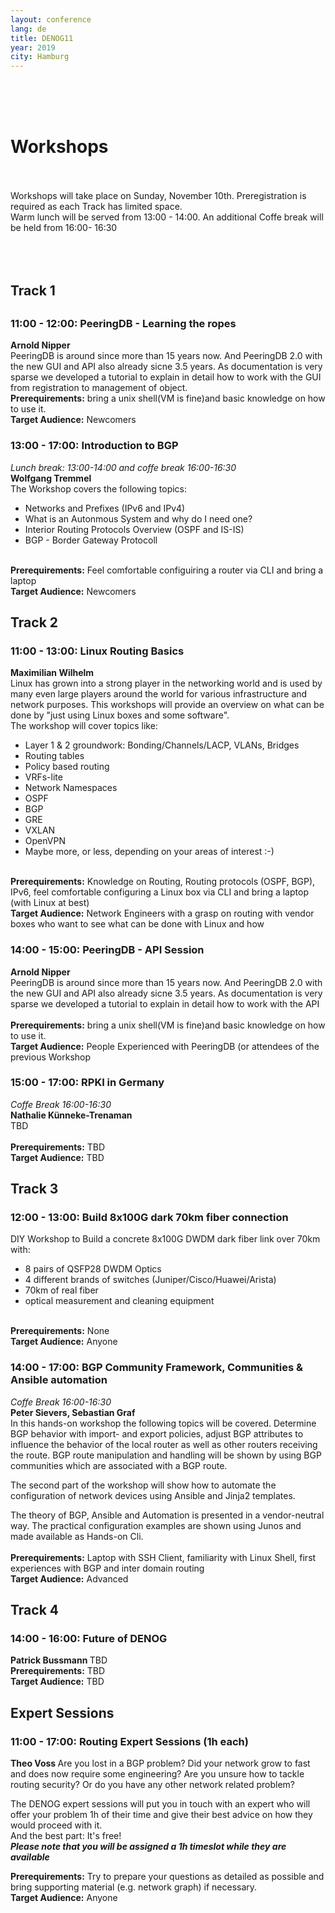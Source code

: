 ```yaml
---
layout: conference
lang: de
title: DENOG11
year: 2019
city: Hamburg
---
```

<br/>
<br/>
<br/>
<h1> Workshops </h1>
<br/>
<br/>
Workshops will take place on </b>Sunday, November 10th</b>. Preregistration is required as each Track has limited space.<br>
Warm lunch will be served from 13:00 - 14:00. An additional Coffe break will be held from 16:00- 16:30<br>
<br/>
<br/>
<br/>
<h2> Track 1 <h2>
<h3>11:00 - 12:00: PeeringDB - Learning the ropes</h3>
<b>Arnold Nipper</b><br>
PeeringDB is around since more than 15 years now. And PeeringDB 2.0 with
the new GUI and API also already sicne 3.5 years. As documentation is
very sparse we developed a tutorial to explain in detail how to work
with the GUI from registration to management of object.<br>
<b>Prerequirements:</b> bring a unix shell(VM is fine)and basic knowledge on how to use it.<br>
<b>Target Audience:</b> Newcomers
<h3>13:00 - 17:00: Introduction to BGP</h3>
<i>Lunch break: 13:00-14:00 and coffe break 16:00-16:30</i><br>
<b>Wolfgang Tremmel</b><br/>
The Workshop covers the following topics:
<ul>
<li>Networks and Prefixes (IPv6 and IPv4)</li>
<li>What is an Autonmous System and why do I need one?</li>
<li>Interior Routing Protocols Overview (OSPF and IS-IS)</li>
<li>BGP - Border Gateway Protocoll</li>
</ul>
<br>
<b>Prerequirements:</b> Feel comfortable configuiring a router via CLI and bring a laptop<br>
<b>Target Audience:</b> Newcomers
<br/>
<h2> Track 2 </h2>
<h3>11:00 - 13:00: Linux Routing Basics</h3>
<b>Maximilian Wilhelm</b><br>
Linux has grown into a strong player in the networking world and is used by many even large players around the world for various infrastructure and network purposes.
This workshops will provide an overview on what can be done by &quot;just using Linux boxes and some software&quot;.<br>
The workshop will cover topics like:
<ul>
 <li> Layer 1 &amp; 2 groundwork: Bonding/Channels/LACP, VLANs, Bridges </li>
 <li> Routing tables </li>
 <li> Policy based routing </li>
 <li> VRFs-lite </li>
 <li> Network Namespaces </li>
 <li> OSPF </li>
 <li> BGP </li>
 <li> GRE </li>
 <li> VXLAN </li>
 <li> OpenVPN </li>
 <li> Maybe more, or less, depending on your areas of interest :-) </li>
</ul>
<br>
<b>Prerequirements:</b> Knowledge on Routing, Routing protocols (OSPF, BGP), IPv6, feel comfortable configuring a Linux box via CLI and bring a laptop (with Linux at best) <br>
<b>Target Audience:</b> Network Engineers with a grasp on routing with vendor boxes who want to see what can be done with Linux and how <br>
<h3>14:00 - 15:00: PeeringDB - API Session</h3>
<b>Arnold Nipper</b><br>
PeeringDB is around since more than 15 years now. And PeeringDB 2.0 with
the new GUI and API also already sicne 3.5 years. As documentation is
very sparse we developed a tutorial to explain in detail how to work
with the API<br>
<br>
<b>Prerequirements:</b> bring a unix shell(VM is fine)and basic knowledge on how to use it.<br>
<b>Target Audience:</b> People Experienced with PeeringDB (or attendees of the previous Workshop
<h3>15:00 - 17:00: RPKI in Germany</h3>
<i>Coffe Break 16:00-16:30</i><br>
<b>Nathalie K&uuml;nneke-Trenaman</b><br>
TBD<br>
<br>
<b>Prerequirements:</b> TBD <br>
<b>Target Audience:</b> TBD <br>
<h2> Track 3 </h3>
<h3> 12:00 - 13:00: Build 8x100G dark 70km fiber connection </h3>
DIY Workshop to Build a concrete 8x100G DWDM dark fiber link over 70km with:
<ul>
<li> 8 pairs of QSFP28 DWDM Optics </li>
<li> 4 different brands of switches (Juniper/Cisco/Huawei/Arista)</li>
<li> 70km of real fiber </li>
<li> optical measurement and cleaning equipment </li>
</ul>
<br>
<b>Prerequirements:</b> None <br>
<b>Target Audience:</b> Anyone <br>
<h3> 14:00 - 17:00: BGP Community Framework, Communities & Ansible automation</h3>
<i>Coffe Break 16:00-16:30</i><br>
<b> Peter Sievers, Sebastian Graf </b><br>
In this hands-on workshop the following topics will be covered.
Determine BGP behavior with import- and export policies,
adjust BGP attributes to influence the behavior of the local router
as well as other routers receiving the route.
BGP route manipulation and handling will be shown by using
BGP communities which are associated with a BGP route.

The second part of the workshop will show how to automate the
configuration of network devices using Ansible and Jinja2 templates.

The theory of BGP, Ansible and Automation is presented in a
vendor-neutral way.
The practical configuration examples are shown using Junos
and made available as Hands-on Cli.<br>
<br>
<b>Prerequirements:</b> Laptop with SSH Client, familiarity with Linux Shell, first experiences with BGP and inter domain routing<br/>
<b>Target Audience:</b> Advanced
<h2> Track 4 </h2>
<h3> 14:00 - 16:00: Future of DENOG </h3>
<b> Patrick Bussmann </b>
TBD
<br>
<b>Prerequirements:</b> TBD <br>
<b>Target Audience:</b> TBD <br>

<h2> Expert Sessions </h2>
<h3> 11:00 - 17:00: Routing Expert Sessions (1h each) </h3>
<b> Theo Voss </b>
Are you lost in a BGP problem? Did your network grow to fast and does now require some engineering? Are you unsure how to tackle routing security? Or do you have any other network related problem?

The DENOG expert sessions will put you in touch with an expert who will offer your problem 1h of their time and give their best advice on how they would proceed with it.<br/>
And the best part: It's free!<br/>
<i><b>Please note that you will be assigned a 1h timeslot while they are available</b></i>

<b>Prerequirements:</b> Try to prepare your questions as detailed as possible and bring supporting material (e.g. network graph) if necessary.<br>
<b>Target Audience:</b> Anyone <br>
